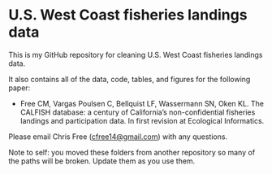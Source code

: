 # U.S. West Coast fisheries landings data

This is my GitHub repository for cleaning U.S. West Coast fisheries landings data.

It also contains all of the data, code, tables, and figures for the following paper:

* Free CM, Vargas Poulsen C, Bellquist LF, Wassermann SN, Oken KL. The CALFISH database: a century of California’s non-confidential fisheries landings and participation data. In first revision at Ecological Informatics.

Please email Chris Free (cfree14@gmail.com) with any questions.

Note to self: you moved these folders from another repository so many of the paths will be broken. Update them as you use them.

